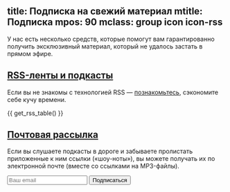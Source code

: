 title: Подписка на свежий материал
mtitle: Подписка
mpos: 90
mclass: group icon icon-rss
---
У нас есть несколько средств, которые помогут вам гарантированно получить
эксклюзивный материал, который не удалось застать в прямом эфире.


## <a href="/rss/#rss" name="rss">RSS-ленты и подкасты</a>

Если вы не знакомы с технологией RSS — [познакомьтесь](http://orss.ru/),
сэкономите себе кучу времени.

{{ get_rss_table() }}


## <a href="/rss/#mail" name="mail">Почтовая рассылка</a>

Если вы слушаете подкасты в дороге и забываете пролистать приложенные к ним
ссылки («шоу-ноты»), вы можете получать их по электронной почте (вместе со
ссылками на MP3-файлы).

<form action="http://groups.google.com/group/sosonews/boxsubscribe">
<input type="text" name="email" placeholder="Ваш email"/> <input type="submit" value="Подписаться"/>
</form>
